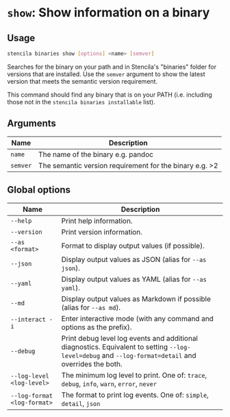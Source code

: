 <!-- Generated from doc comments in Rust. Do not edit. -->

# `show`: Show information on a binary

## Usage

```sh
stencila binaries show [options] <name> [semver]
```

Searches for the binary on your path and in Stencila's "binaries" folder for versions that are installed. Use the `semver` argument to show the latest version that meets the semantic version requirement.

This command should find any binary that is on your PATH (i.e. including those not in the `stencila binaries installable` list).

## Arguments

| Name     | Description                                             |
| -------- | ------------------------------------------------------- |
| `name`   | The name of the binary e.g. pandoc                      |
| `semver` | The semantic version requirement for the binary e.g. >2 |

## Global options

| Name                        | Description                                                                                                                                          |
| --------------------------- | ---------------------------------------------------------------------------------------------------------------------------------------------------- |
| `--help`                    | Print help information.                                                                                                                              |
| `--version`                 | Print version information.                                                                                                                           |
| `--as <format>`             | Format to display output values (if possible).                                                                                                       |
| `--json`                    | Display output values as JSON (alias for `--as json`).                                                                                               |
| `--yaml`                    | Display output values as YAML (alias for `--as yaml`).                                                                                               |
| `--md`                      | Display output values as Markdown if possible (alias for `--as md`).                                                                                 |
| `--interact -i`             | Enter interactive mode (with any command and options as the prefix).                                                                                 |
| `--debug`                   | Print debug level log events and additional diagnostics. Equivalent to setting `--log-level=debug` and `--log-format=detail` and overrides the both. |
| `--log-level <log-level>`   | The minimum log level to print. One of: `trace`, `debug`, `info`, `warn`, `error`, `never`                                                           |
| `--log-format <log-format>` | The format to print log events. One of: `simple`, `detail`, `json`                                                                                   |

